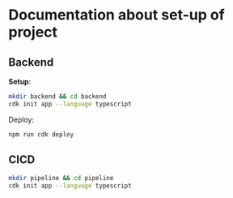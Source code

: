 # Documentation about set-up of project

## Backend

**Setup**:
```bash
mkdir backend && cd backend
cdk init app --language typescript
```

Deploy:
```bash
npm run cdk deploy
```

## CICD
```bash
mkdir pipeline && cd pipeline
cdk init app --language typescript
```
